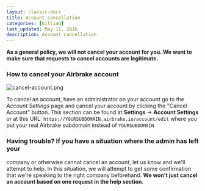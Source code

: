 ```yaml
---
layout: classic-docs
title: Account cancellation
categories: [billing]
last_updated: May 11, 2016
description: Account cancellation
---
```


**As a general policy, we will not cancel your account for you. We want to make
sure that requests to cancel accounts are legitimate.**

### How to cancel your Airbrake account

![cancel-account.png](/docs/assets/img/docs/airbrake/cancel_account.png)

To cancel an account, have an administrator on your account go to the *Account
Settings* page and cancel your account by clicking the "Cancel Account" button.
This section can be found at **Settings** -> **Account Settings** or at this URL:
`https://YOURSUBDOMAIN.airbrake.io/account/edit` where you put your real
Airbrake subdomain instead of `YOURSUBDOMAIN`

### Having trouble?  If you have a situation where the admin has left your
company or otherwise cannot cancel an account, let us know and we'll attempt to
help.  In this situation, we will attempt to get some confirmation that we're
speaking to the right company beforehand. **We won't just cancel an account based
on one request in the help section**.
